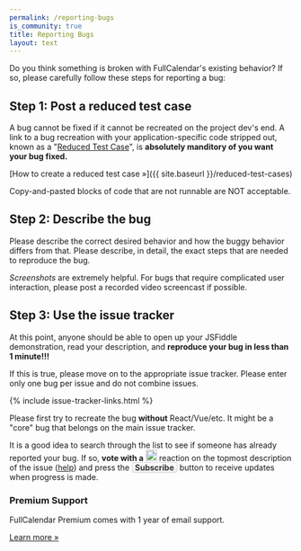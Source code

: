 ```yaml
---
permalink: /reporting-bugs
is_community: true
title: Reporting Bugs
layout: text
---
```


<div class='sidebar-layout'>
<div class='sidebar-layout__main' markdown='1'>

Do you think something is broken with FullCalendar's existing behavior? If so, please carefully follow these steps for reporting a bug:


## Step 1: Post a reduced test case

A bug cannot be fixed if it cannot be recreated on the project dev's end. A link to a bug recreation with your application-specific code stripped out, known as a "<a href='https://css-tricks.com/reduced-test-cases/'>Reduced Test Case</a>", is <strong>absolutely manditory of you want your bug fixed.</strong>

[How to create a reduced test case &raquo;]({{ site.baseurl }}/reduced-test-cases)

Copy-and-pasted blocks of code that are not runnable are NOT acceptable.


## Step 2: Describe the bug

Please describe the correct desired behavior and how the buggy behavior differs from that. Please describe, in detail, the exact steps that are needed to reproduce the bug.

*Screenshots* are extremely helpful. For bugs that require complicated user interaction, please post a recorded video screencast if possible.


## Step 3: Use the issue tracker

At this point, anyone should be able to open up your JSFiddle demonstration, read your description, and **reproduce your bug in less than 1 minute!!!**

If this is true, please move on to the appropriate issue tracker. Please enter only one bug per issue and do not combine issues.

{% include issue-tracker-links.html %}

Please first try to recreate the bug **without** React/Vue/etc. It might be a "core" bug that belongs on the main issue tracker.

It is a good idea to search through the list to see if someone has already reported your bug. If so, <strong>vote with a</strong> <img src="{{ site.baseurl }}/assets/images/thumbsup-emoji.png" width="20" height="20" style="vertical-align:baseline" alt='thumbsup' /> reaction on the topmost description of the issue (<a href="https://github.com/blog/2119-add-reactions-to-pull-requests-issues-and-comments">help</a>) and press the <strong style="background-image: linear-gradient(#fcfcfc, #eee); border: 1px solid #d5d5d5; color: #333; padding: 0 5px; border-radius: 3px">Subscribe</strong> button to receive updates when progress is made.

</div>
<div class='sidebar-layout__sidebar'>

  <div class='sidebar-card'>
    <h3>Premium Support</h3>
    <p>FullCalendar Premium comes with 1 year of email support.</p>
    <a href='{{ site.baseurl }}/pricing' class='button button--filled button--blue'>Learn more &raquo;</a>
  </div>

</div>
</div>
